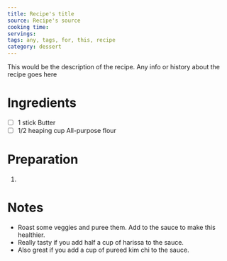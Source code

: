 ```yaml
---
title: Recipe's title
source: Recipe's source
cooking time:
servings:
tags: any, tags, for, this, recipe
category: dessert
---
```


This would be the description of the recipe. Any info or history about the recipe goes here

Ingredients
===========

* [ ] 1 stick Butter
* [ ] 1/2 heaping cup All-purpose flour

Preparation
===========
1.

Notes
=====

* Roast some veggies and puree them. Add to the sauce to make this healthier.
* Really tasty if you add half a cup of harissa to the sauce.
* Also great if you add a cup of pureed kim chi to the sauce.
